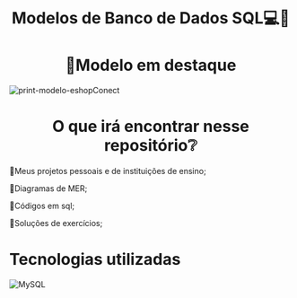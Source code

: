 <h1 align="center">Modelos de Banco de Dados SQL💻🐬<h1>
<h1 align="center">📌Modelo em destaque</h1>


![print-modelo-eshopConect](https://github.com/ryanNS3/ModelosBD/assets/131712164/02b5fb52-ce33-495d-9b5b-5b8a866733f9)


<h1 align="center">O que irá encontrar nesse repositório❔</h1>

🌊Meus projetos pessoais e de instituições de ensino;

🌊Diagramas de MER;

🌊Códigos em sql;

🌊Soluções de exercícios;


<h1>Tecnologias utilizadas</h1>

![MySQL](https://img.shields.io/badge/mysql-%2300f.svg?style=for-the-badge&logo=mysql&logoColor=white)
